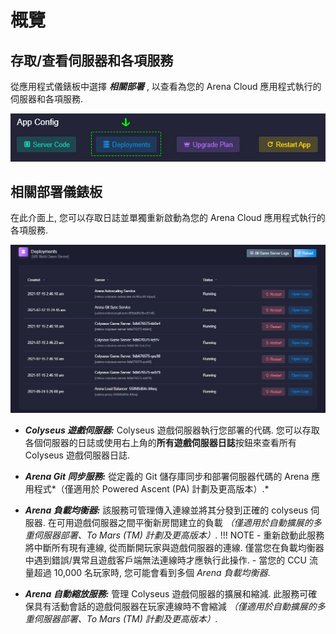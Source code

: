 # 概覽

## 存取/查看伺服器和各項服務
從應用程式儀錶板中選擇 ***相關部署*** , 以查看為您的 Arena Cloud 應用程式執行的伺服器和各項服務.

![部署按鈕](../../images/deployments-button.jpg)

## 相關部署儀錶板

在此介面上, 您可以存取日誌並單獨重新啟動為您的 Arena Cloud 應用程式執行的各項服務.

![部署概覽](../../images/deployments-overview.jpg)

- ***Colyseus 遊戲伺服器:*** Colyseus 遊戲伺服器執行您部署的代碼. 您可以存取各個伺服器的日誌或使用右上角的**所有遊戲伺服器日誌**按鈕來查看所有 Colyseus 遊戲伺服器日誌.

- ***Arena Git 同步服務:*** 從定義的 Git 儲存庫同步和部署伺服器代碼的 Arena 應用程式*（僅適用於 Powered Ascent (PA) 計劃及更高版本）.*

- ***Arena 負載均衡器:*** 該服務可管理傳入連線並將其分發到正確的 colyseus 伺服器. 在可用遊戲伺服器之間平衡新房間建立的負載 *（僅適用於自動擴展的多重伺服器部署、To Mars (TM) 計劃及更高版本）.*
  !!! NOTE
      - 重新啟動此服務將中斷所有現有連線, 從而斷開玩家與遊戲伺服器的連線. 僅當您在負載均衡器中遇到錯誤/異常且遊戲客戶端無法連線時才應執行此操作.
      - 當您的 CCU 流量超過 10,000 名玩家時, 您可能會看到多個 *Arena 負載均衡器*.

- ***Arena 自動縮放服務:*** 管理 Colyseus 遊戲伺服器的擴展和縮減. 此服務可確保具有活動會話的遊戲伺服器在玩家連線時不會縮減 *（僅適用於自動擴展的多重伺服器部署、To Mars (TM) 計劃及更高版本）.*


